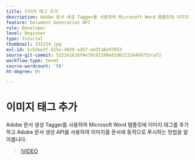 ```yaml
---
title: 이미지 태그 추가
description: Adobe 문서 생성 Tagger를 사용하여 Microsoft Word 템플릿에 이미지 태그를 추가하고 Adobe 문서 생성 API를 사용하여 이미지를 문서에 동적으로 푸시하는 방법을 알아봅니다
feature: Document Generation API
role: Developer
level: Beginner
type: Tutorial
thumbnail: 332114.jpg
exl-id: 5c5dae3f-815e-4039-ad57-ad3fa6e97853
source-git-commit: 5222e1626f4e79c02298e81d621216469753ca72
workflow-type: tm+mt
source-wordcount: '58'
ht-degree: 0%

---
```


# 이미지 태그 추가

Adobe 문서 생성 Tagger를 사용하여 Microsoft Word 템플릿에 이미지 태그를 추가하고 Adobe 문서 생성 API를 사용하여 이미지를 문서에 동적으로 푸시하는 방법을 알아봅니다.

>[!VIDEO](https://video.tv.adobe.com/v/332114?hidetitle=true)
